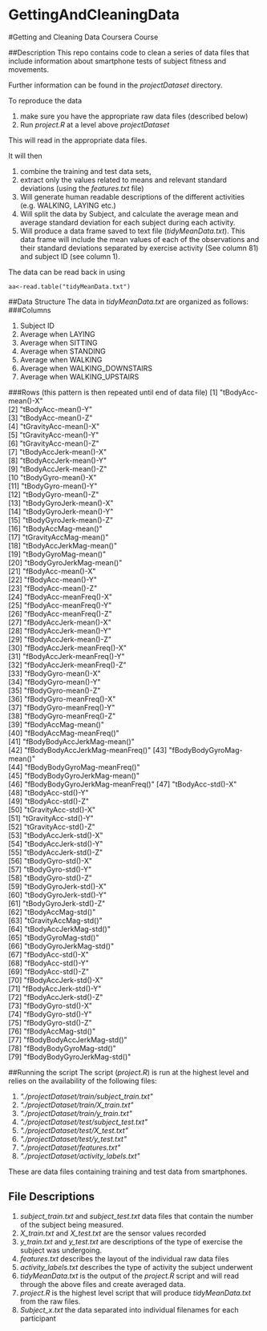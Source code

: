GettingAndCleaningData
======================

#Getting and Cleaning Data Coursera Course

##Description
This repo contains code to clean a series of data files that include information about smartphone tests of subject fitness and movements. 

Further information can be found in the *projectDataset* directory.

To reproduce the data 

1. make sure you have the appropriate raw data files (described below)
2. Run  *project.R* at a level above *projectDataset*

This will read in the appropriate data files.

It will then 

1. combine the training and test data sets, 
2. extract only the values related to means and relevant standard deviations (using the *features.txt* file)
3. Will generate human readable descriptions of the different activities (e.g. WALKING, LAYING etc.)
4. Will split the data by Subject, and calculate the average mean and average standard deviation for each subject during each activity.
5. Will produce a data frame saved to text file (*tidyMeanData.txt*). This data frame will include the mean values of each of the observations and their standard deviations separated by exercise activity (See column 81)  and subject ID (see column 1).

The data can be read back in using

```
aa<-read.table("tidyMeanData.txt")
```

##Data Structure
The data in *tidyMeanData.txt* are organized as follows:
###Columns

1. Subject ID
2. Average when LAYING
3. Average when SITTING
4. Average when STANDING
5. Average when WALKING
6. Average when WALKING_DOWNSTAIRS
7. Average when WALKING_UPSTAIRS


###Rows (this pattern is then repeated until end of data file)
[1] "tBodyAcc-mean()-X"              
[2] "tBodyAcc-mean()-Y"              
[3] "tBodyAcc-mean()-Z"              
[4] "tGravityAcc-mean()-X"           
[5] "tGravityAcc-mean()-Y"           
[6] "tGravityAcc-mean()-Z"           
[7] "tBodyAccJerk-mean()-X"          
[8] "tBodyAccJerk-mean()-Y"          
[9] "tBodyAccJerk-mean()-Z"          
[10  "tBodyGyro-mean()-X"             
[11] "tBodyGyro-mean()-Y"             
[12] "tBodyGyro-mean()-Z"             
[13] "tBodyGyroJerk-mean()-X"         
[14] "tBodyGyroJerk-mean()-Y"         
[15] "tBodyGyroJerk-mean()-Z"         
[16] "tBodyAccMag-mean()"             
[17] "tGravityAccMag-mean()"          
[18] "tBodyAccJerkMag-mean()"         
[19] "tBodyGyroMag-mean()"            
[20] "tBodyGyroJerkMag-mean()"        
[21] "fBodyAcc-mean()-X"              
[22] "fBodyAcc-mean()-Y"              
[23] "fBodyAcc-mean()-Z"              
[24] "fBodyAcc-meanFreq()-X"          
[25] "fBodyAcc-meanFreq()-Y"          
[26] "fBodyAcc-meanFreq()-Z"          
[27] "fBodyAccJerk-mean()-X"          
[28] "fBodyAccJerk-mean()-Y"          
[29] "fBodyAccJerk-mean()-Z"          
[30] "fBodyAccJerk-meanFreq()-X"      
[31] "fBodyAccJerk-meanFreq()-Y"      
[32] "fBodyAccJerk-meanFreq()-Z"      
[33] "fBodyGyro-mean()-X"             
[34] "fBodyGyro-mean()-Y"             
[35] "fBodyGyro-mean()-Z"             
[36] "fBodyGyro-meanFreq()-X"         
[37] "fBodyGyro-meanFreq()-Y"         
[38] "fBodyGyro-meanFreq()-Z"         
[39] "fBodyAccMag-mean()"             
[40] "fBodyAccMag-meanFreq()"         
[41] "fBodyBodyAccJerkMag-mean()"     
[42] "fBodyBodyAccJerkMag-meanFreq()" 
[43] "fBodyBodyGyroMag-mean()"        
[44] "fBodyBodyGyroMag-meanFreq()"    
[45] "fBodyBodyGyroJerkMag-mean()"    
[46] "fBodyBodyGyroJerkMag-meanFreq()"
[47] "tBodyAcc-std()-X"               
[48] "tBodyAcc-std()-Y"               
[49] "tBodyAcc-std()-Z"               
[50] "tGravityAcc-std()-X"            
[51] "tGravityAcc-std()-Y"            
[52] "tGravityAcc-std()-Z"            
[53] "tBodyAccJerk-std()-X"           
[54] "tBodyAccJerk-std()-Y"           
[55] "tBodyAccJerk-std()-Z"           
[56] "tBodyGyro-std()-X"              
[57] "tBodyGyro-std()-Y"              
[58] "tBodyGyro-std()-Z"              
[59] "tBodyGyroJerk-std()-X"          
[60] "tBodyGyroJerk-std()-Y"          
[61] "tBodyGyroJerk-std()-Z"          
[62] "tBodyAccMag-std()"              
[63] "tGravityAccMag-std()"           
[64] "tBodyAccJerkMag-std()"          
[65] "tBodyGyroMag-std()"             
[66] "tBodyGyroJerkMag-std()"         
[67] "fBodyAcc-std()-X"               
[68] "fBodyAcc-std()-Y"               
[69] "fBodyAcc-std()-Z"               
[70] "fBodyAccJerk-std()-X"           
[71] "fBodyAccJerk-std()-Y"           
[72] "fBodyAccJerk-std()-Z"           
[73] "fBodyGyro-std()-X"              
[74] "fBodyGyro-std()-Y"              
[75] "fBodyGyro-std()-Z"              
[76] "fBodyAccMag-std()"              
[77] "fBodyBodyAccJerkMag-std()"      
[78] "fBodyBodyGyroMag-std()"         
[79] "fBodyBodyGyroJerkMag-std()"    

##Running the script
The script (*project.R*) is run at the highest level and relies on the availability of the following files:

1. *"./projectDataset/train/subject_train.txt"*
2. *"./projectDataset/train/X_train.txt"*
3. *"./projectDataset/train/y_train.txt"*
4. *"./projectDataset/test/subject_test.txt"* 
5. *"./projectDataset/test/X_test.txt"* 
6. *"./projectDataset/test/y_test.txt"*
7. *"./projectDataset/features.txt"* 
8. *"./projectDataset/activity_labels.txt"*

These are data files containing training and test data from smartphones. 

File Descriptions
--------------------
1. *subject_train.txt* and *subject_test.txt*  data files that contain the number of the subject being measured.
2. *X_train.txt* and *X_test.txt*  are the sensor values recorded
3. *y_train.txt* and *y_test.txt*  are descriptions of the type of exercise the subject was undergoing.
4. *features.txt*  describes the layout of the individual raw data files
5. *activity_labels.txt*  describes the type of activity the subject underwent
6. *tidyMeanData.txt* is the output of the *project.R* script and will read through the above files and create averaged data. 
7. *project.R* is the highest level script that will produce *tidyMeanData.txt* from the raw files.
8. *Subject_x.txt* the data separated into individual filenames for each participant

